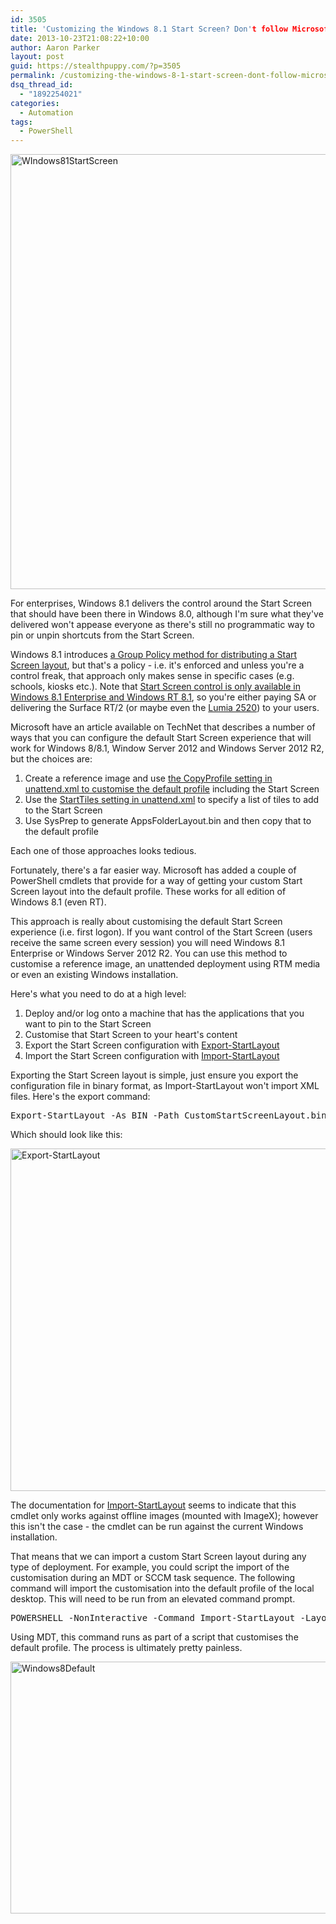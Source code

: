 ```yaml
---
id: 3505
title: 'Customizing the Windows 8.1 Start Screen? Don't follow Microsoft's guidance'
date: 2013-10-23T21:08:22+10:00
author: Aaron Parker
layout: post
guid: https://stealthpuppy.com/?p=3505
permalink: /customizing-the-windows-8-1-start-screen-dont-follow-microsofts-guidance/
dsq_thread_id:
  - "1892254021"
categories:
  - Automation
tags:
  - PowerShell
---
```

[<img class="alignright size-full wp-image-3506" alt="WIndows81StartScreen" src="https://stealthpuppy.com/wp-content/uploads/2013/10/WIndows81StartScreen.png" width="1020" height="696" srcset="https://stealthpuppy.com/wp-content/uploads/2013/10/WIndows81StartScreen.png 1020w, https://stealthpuppy.com/wp-content/uploads/2013/10/WIndows81StartScreen-150x102.png 150w, https://stealthpuppy.com/wp-content/uploads/2013/10/WIndows81StartScreen-300x204.png 300w, https://stealthpuppy.com/wp-content/uploads/2013/10/WIndows81StartScreen-624x425.png 624w" sizes="(max-width: 1020px) 100vw, 1020px" />](https://stealthpuppy.com/wp-content/uploads/2013/10/WIndows81StartScreen.png)

For enterprises, Windows 8.1 delivers the control around the Start Screen that should have been there in Windows 8.0, although I'm sure what they've delivered won't appease everyone as there's still no programmatic way to pin or unpin shortcuts from the Start Screen.

Windows 8.1 introduces [a Group Policy method for distributing a Start Screen layout](http://www.grouppolicy.biz/2013/06/customising-windows-8-1-start-screen-layout-with-group-policy/), but that's a policy - i.e. it's enforced and unless you're a control freak, that approach only makes sense in specific cases (e.g. schools, kiosks etc.). Note that [Start Screen control is only available in Windows 8.1 Enterprise and Windows RT 8.1](http://www.microsoft.com/en-us/windows/enterprise/products-and-technologies/windows-8-1/compare/default.aspx), so you're either paying SA or delivering the Surface RT/2 (or maybe even the [Lumia 2520](http://blogs.windows.com/windows/b/windowsexperience/archive/2013/10/22/nokia-announces-the-lumia-2520-windows-tablet-at-nokia-world.aspx)) to your users.

Microsoft have an article available on TechNet that describes a number of ways that you can configure the default Start Screen experience that will work for Windows 8/8.1, Window Server 2012 and Windows Server 2012 R2, but the choices are:

  1. Create a reference image and use [the CopyProfile setting in unattend.xml to customise the default profile](http://technet.microsoft.com/en-us/library/hh825135.aspx) including the Start Screen
  2. Use the [StartTiles setting in unattend.xml](http://technet.microsoft.com/en-us/library/jj552650.aspx) to specify a list of tiles to add to the Start Screen
  3. Use SysPrep to generate AppsFolderLayout.bin and then copy that to the default profile

Each one of those approaches looks tedious.

<p style="text-align: left;">
  Fortunately, there's a far easier way. Microsoft has added a couple of PowerShell cmdlets that provide for a way of getting your custom Start Screen layout into the default profile. These works for all edition of Windows 8.1 (even RT).
</p>

<p style="text-align: left;">
  This approach is really about customising the default Start Screen experience (i.e. first logon). If you want control of the Start Screen (users receive the same screen every session) you will need Windows 8.1 Enterprise or Windows Server 2012 R2. You can use this method to customise a reference image, an unattended deployment using RTM media or even an existing Windows installation.
</p>

<p style="text-align: left;">
  Here's what you need to do at a high level:
</p>

  1. Deploy and/or log onto a machine that has the applications that you want to pin to the Start Screen
  2. Customise that Start Screen to your heart's content
  3. Export the Start Screen configuration with [Export-StartLayout](http://technet.microsoft.com/en-us/library/dn283401.aspx)
  4. Import the Start Screen configuration with [Import-StartLayout](http://technet.microsoft.com/en-us/library/dn283403.aspx)

Exporting the Start Screen layout is simple, just ensure you export the configuration file in binary format, as Import-StartLayout won't import XML files. Here's the export command:

<pre class="lang:ps decode:true">Export-StartLayout -As BIN -Path CustomStartScreenLayout.bin -Verbose</pre>

Which should look like this:

[<img class="alignright size-full wp-image-3510" alt="Export-StartLayout" src="https://stealthpuppy.com/wp-content/uploads/2013/10/Export-StartLayout.png" width="1216" height="548" srcset="https://stealthpuppy.com/wp-content/uploads/2013/10/Export-StartLayout.png 1216w, https://stealthpuppy.com/wp-content/uploads/2013/10/Export-StartLayout-150x67.png 150w, https://stealthpuppy.com/wp-content/uploads/2013/10/Export-StartLayout-300x135.png 300w, https://stealthpuppy.com/wp-content/uploads/2013/10/Export-StartLayout-1024x461.png 1024w, https://stealthpuppy.com/wp-content/uploads/2013/10/Export-StartLayout-624x281.png 624w" sizes="(max-width: 1216px) 100vw, 1216px" />](https://stealthpuppy.com/wp-content/uploads/2013/10/Export-StartLayout.png)

The documentation for [Import-StartLayout](http://technet.microsoft.com/en-us/library/dn283403.aspx) seems to indicate that this cmdlet only works against offline images (mounted with ImageX); however this isn't the case - the cmdlet can be run against the current Windows installation.

That means that we can import a custom Start Screen layout during any type of deployment. For example, you could script the import of the customisation during an MDT or SCCM task sequence. The following command will import the customisation into the default profile of the local desktop. This will need to be run from an elevated command prompt.

<pre class="lang:batch decode:true">POWERSHELL -NonInteractive -Command Import-StartLayout -LayoutPath .\CustomStartScreenLayout.bin -MountPath %SystemDrive%\</pre>

Using MDT, this command runs as part of a script that customises the default profile. The process is ultimately pretty painless.

[<img class="alignright size-full wp-image-3511" alt="Windows8Default" src="https://stealthpuppy.com/wp-content/uploads/2013/10/Windows8Default.png" width="841" height="403" srcset="https://stealthpuppy.com/wp-content/uploads/2013/10/Windows8Default.png 841w, https://stealthpuppy.com/wp-content/uploads/2013/10/Windows8Default-150x71.png 150w, https://stealthpuppy.com/wp-content/uploads/2013/10/Windows8Default-300x143.png 300w, https://stealthpuppy.com/wp-content/uploads/2013/10/Windows8Default-624x299.png 624w" sizes="(max-width: 841px) 100vw, 841px" />](https://stealthpuppy.com/wp-content/uploads/2013/10/Windows8Default.png)